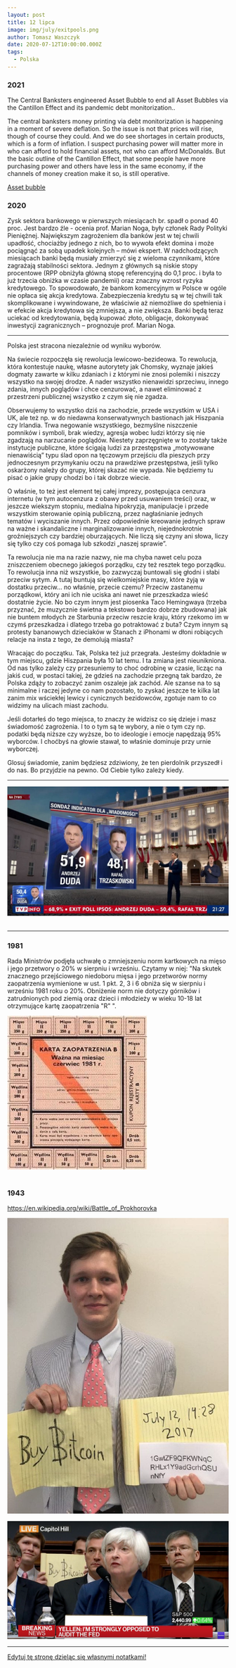 ```yaml
---
layout: post
title: 12 lipca
image: img/july/exitpools.png
author: Tomasz Waszczyk
date: 2020-07-12T10:00:00.000Z
tags:
  - Polska
---
```


### 2021

The Central Banksters engineered Asset Bubble to end all Asset Bubbles via the Cantillon Effect and its pandemic debt monitorization..

The central banksters money printing via debt monitorization is happening in a moment of severe deflation. So the issue is not that prices will rise, though of course they could. And we do see shortages in certain products, which is a form of inflation. I suspect purchasing power will matter more in who can afford to hold financial assets, not who can afford McDonalds. But the basic outline of the Cantillon Effect, that some people have more purchasing power and others have less in the same economy, if the channels of money creation make it so, is still operative.

<a href="./documents/july/assetbubble.pdf" target="_blank">Asset bubble</a>

### 2020

Zysk sektora bankowego w pierwszych miesiącach br. spadł o ponad 40 proc. Jest bardzo źle - ocenia prof. Marian Noga, były członek Rady Polityki Pieniężnej.
Największym zagrożeniem dla banków jest w tej chwili upadłość, chociażby jednego z nich, bo to wywoła efekt domina i może pociągnąć za sobą upadek kolejnych – mówi ekspert.
W nadchodzących miesiącach banki będą musiały zmierzyć się z wieloma czynnikami, które zagrażają stabilności sektora. Jednym z głównych są niskie stopy procentowe (RPP obniżyła główną stopę referencyjną do 0,1 proc. i była to już trzecia obniżka w czasie pandemii) oraz znaczny wzrost ryzyka kredytowego.
To spowodowało, że bankom komercyjnym w Polsce w ogóle nie opłaca się akcja kredytowa. Zabezpieczenia kredytu są w tej chwili tak skomplikowane i wywindowane, że właściwie aż niemożliwe do spełnienia i w efekcie akcja kredytowa się zmniejsza, a nie zwiększa. Banki będą teraz uciekać od kredytowania, będą kupować złoto, obligacje, dokonywać inwestycji zagranicznych – prognozuje prof. Marian Noga.

---

Polska jest stracona niezależnie od wyniku wyborów.

Na świecie rozpoczęła się rewolucja lewicowo-bezideowa. To rewolucja, która kontestuje naukę, własne autorytety jak Chomsky, wyznaje jakieś dogmaty zawarte w kilku zdaniach i z którymi nie znosi polemiki i niszczy wszystko na swojej drodze. A nader wszystko nienawidzi sprzeciwu, innego zdania, innych poglądów i chce cenzurować, a nawet eliminować z przestrzeni publicznej wszystko z czym się nie zgadza.

Obserwujemy to wszystko dziś na zachodzie, przede wszystkim w USA i UK, ale też np. w do niedawna konserwatywnych bastionach jak Hiszpania czy Irlandia. Trwa negowanie wszystkiego, bezmyślne niszczenie pomników i symboli, brak wiedzy, agresja wobec ludzi którzy się nie zgadzają na narzucanie poglądów. Niestety zaprzęgnięte w to zostały także instytucje publiczne, które ścigają ludzi za przestępstwa „motywowane nienawiścią” typu ślad opon na tęczowym przejściu dla pieszych przy jednoczesnym przymykaniu oczu na prawdziwe przestępstwa, jeśli tylko oskarżony należy do grupy, której skazać nie wypada. Nie będziemy tu pisać o jakie grupy chodzi bo i tak dobrze wiecie.

O właśnie, to też jest element tej całej imprezy, postępująca cenzura internetu (w tym autocenzura z obawy przed usuwaniem treści) oraz, w jeszcze wiekszym stopniu, medialna hipokryzja, manipulacje i przede wszystkim sterowanie opinią publiczną, przez nagłaśnianie jednych tematów i wyciszanie innych. Przez odpowiednie kreowanie jednych spraw na ważne i skandaliczne i marginalizowanie innych, niejednokrotnie groźniejszych czy bardziej oburzających. Nie liczą się czyny ani słowa, liczy się tylko czy coś pomaga lub szkodzi „naszej sprawie”.

Ta rewolucja nie ma na razie nazwy, nie ma chyba nawet celu poza zniszczeniem obecnego jakiegoś porządku, czy też resztek tego porządku. To rewolucja inna niż wszystkie, bo zazwyczaj buntowali się głodni i słabi przeciw sytym. A tutaj buntują się wielkomiejskie masy, które żyją w dostatku przeciw... no właśnie, przecie czemu? Przeciw zastanemu porządkowi, który ani ich nie uciska ani nawet nie przeszkadza wieść dostatnie życie. No bo czym innym jest piosenka Taco Hemingwaya (trzeba przyznać, że muzycznie świetna a tekstowo bardzo dobrze zbudowana) jak nie buntem młodych ze Starbunia przeciw reszcie kraju, który rzekomo im w czymś przeszkadza i dlatego trzeba go potraktować z buta? Czym innym są protesty bananowych dzieciaków w Stanach z iPhonami w dłoni robiących relacje na insta z tego, że demolują miasta?

Wracając do początku. Tak, Polska też już przegrała. Jesteśmy dokładnie w tym miejscu, gdzie Hiszpania była 10 lat temu. I ta zmiana jest nieunikniona. Od nas tylko zależy czy przesuniemy to choć odrobinę w czasie, licząc na jakiś cud, w postaci takiej, że gdzieś na zachodzie przegną tak bardzo, że Polska zdąży to zobaczyć zanim oszaleje jak zachód. Ale szanse na to są minimalne i raczej jedyne co nam pozostało, to zyskać jeszcze te kilka lat zanim mix wściekłej lewicy i cynicznych bezidowców, zgotuje nam to co widzimy na ulicach miast zachodu.

Jeśli dotarłeś do tego miejsca, to znaczy że widzisz co się dzieje i masz świadomość zagrożenia.
I to o tym są te wybory, a nie o tym czy np. podatki będą niższe czy wyższe, bo to ideologie i emocje napędzają 95% wyborców. I choćbyś na głowie stawał, to właśnie dominuje przy urnie wyborczej.

Glosuj świadomie, zanim będziesz zdziwiony, że ten pierdolnik przyszedł i do nas. Bo przyjdzie na pewno.
Od Ciebie tylko zależy kiedy.

---

<img src="./img/july/po-II-turze-wyborow-prezydenckich.jpg"><br><br>

---

### 1981

Rada Ministrów podjęła uchwałę o zmniejszeniu norm kartkowych na mięso i jego przetwory o 20% w sierpniu i wrześniu.
Czytamy w niej:
"Na skutek znacznego przejściowego niedoboru mięsa i jego przetworów normy zaopatrzenia wymienione w ust. 1 pkt. 2, 3 i 6 obniża się w sierpniu i wrześniu 1981 roku o 20%. Obniżenie norm nie dotyczy górników i zatrudnionych pod ziemią oraz dzieci i młodzieży w wieku 10-18 lat otrzymujące kartę zaopatrzenia "R" ".

<img src="./img/july/kartki.jpg"><br><br>

### 1943

https://en.wikipedia.org/wiki/Battle_of_Prokhorovka

<img src="./img/july/buy.jpg"/><br>

<img src="./img/july/buy2.jpg"/><br>

---

<a href="https://github.com/TomaszWaszczyk/historia.waszczyk.com/edit/master/src/content/july-12.md" target="_blank">Edytuj tę stronę dzieląc się własnymi notatkami!</a>
